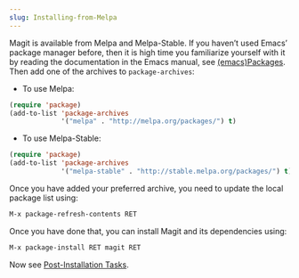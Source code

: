 ```yaml
---
slug: Installing-from-Melpa
---
```


Magit is available from Melpa and Melpa-Stable. If you haven’t used Emacs’ package manager before, then it is high time you familiarize yourself with it by reading the documentation in the Emacs manual, see [(emacs)Packages](https://www.gnu.org/software/emacs/manual/html_mono/emacs.html#Packages). Then add one of the archives to `package-archives`:

*   To use Melpa:

```lisp
(require 'package)
(add-to-list 'package-archives
             '("melpa" . "http://melpa.org/packages/") t)
```

*   To use Melpa-Stable:

```lisp
(require 'package)
(add-to-list 'package-archives
             '("melpa-stable" . "http://stable.melpa.org/packages/") t)
```

Once you have added your preferred archive, you need to update the local package list using:

```lisp
M-x package-refresh-contents RET
```

Once you have done that, you can install Magit and its dependencies using:

```lisp
M-x package-install RET magit RET
```

Now see [Post-Installation Tasks](/docs/magit/Post_002dInstallation-Tasks).
